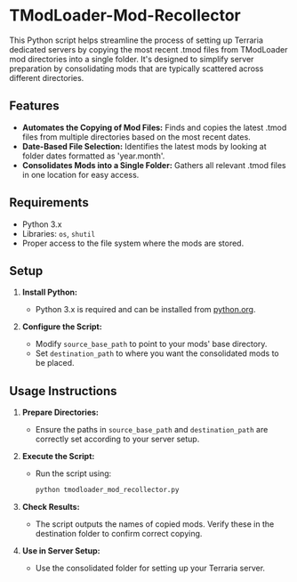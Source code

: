 # TModLoader-Mod-Recollector

This Python script helps streamline the process of setting up Terraria dedicated servers by copying the most recent .tmod files from TModLoader mod directories into a single folder.
It's designed to simplify server preparation by consolidating mods that are typically scattered across different directories.

## Features

- **Automates the Copying of Mod Files:** Finds and copies the latest .tmod files from multiple directories based on the most recent dates.
- **Date-Based File Selection:** Identifies the latest mods by looking at folder dates formatted as 'year.month'.
- **Consolidates Mods into a Single Folder:** Gathers all relevant .tmod files in one location for easy access.

## Requirements

- Python 3.x
- Libraries: `os`, `shutil`
- Proper access to the file system where the mods are stored.

## Setup

1. **Install Python:**
   - Python 3.x is required and can be installed from [python.org](https://www.python.org/).

2. **Configure the Script:**
   - Modify `source_base_path` to point to your mods' base directory.
   - Set `destination_path` to where you want the consolidated mods to be placed.

## Usage Instructions

1. **Prepare Directories:**
   - Ensure the paths in `source_base_path` and `destination_path` are correctly set according to your server setup.

2. **Execute the Script:**
   - Run the script using:
     ```bash
     python tmodloader_mod_recollector.py
     ```

3. **Check Results:**
   - The script outputs the names of copied mods. Verify these in the destination folder to confirm correct copying.

4. **Use in Server Setup:**
   - Use the consolidated folder for setting up your Terraria server.
